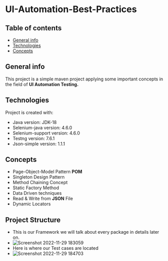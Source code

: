 # UI-Automation-Best-Practices
## Table of contents
* [General info](#general-info)
* [Technologies](#technologies)
* [Concepts](#concepts)
## General info
This project is a simple maven project applying some important concepts in the field of **UI Automation Testing.**
## Technologies
Project is created with:
* Java version: JDK-18
* Selenium-java version: 4.6.0
* Selenium-support version: 4.6.0
* Testng version: 7.6.1
* Json-simple version: 1.1.1
## Concepts
* Page-Object-Model Pattern **POM**
* Singleton Design Pattern
* Method Chaining Concept
* Static Factory Method
* Data Driven techniques
* Read & Write from **JSON** File
* Dynamic Locators
## Project Structure
* This is our Framework we will talk about every package in details later on.
* ![Screenshot 2022-11-29 183059](https://user-images.githubusercontent.com/41761100/204591904-4d419121-c6a7-4358-b5e5-328ebe496cc8.png)
* Here is where our Test cases are located
* ![Screenshot 2022-11-29 184703](https://user-images.githubusercontent.com/41761100/204591098-92171f01-52dd-4720-b6d2-b566c03ca3a1.png)

